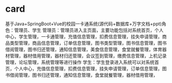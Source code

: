 # card
基于Java+SpringBoot+Vue的校园一卡通系统(源代码+数据库+万字文档+ppt)角色：管理员、学生  管理员：管理员进入主页面，主要功能包括对系统首页，个人中心，学生管理，一卡通管理，充值信息管理，扣费信息管理，挂失申请管理，商品类型管理，商品信息管理，订单信息管理，图书类型管理，图书信息管理，图书借阅管理，图书归还管理，通知信息管理，美食信息管理，食堂就餐管理，体育器材管理，器材借用管理，器材归还管理，会议签到管理，缴费信息管理，上机记录管理，论坛管理，系统管理等进行操作  学生：学生登录进入系统可以对系统首页，个人中心，充值信息管理，扣费信息管理，挂失申请管理，订单信息管理，图书借阅管理，图书归还管理，通知信息管理，食堂就餐管理，器材借用管理，
